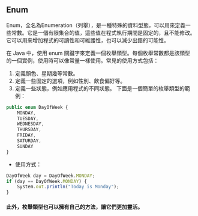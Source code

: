 ## Enum

Enum，全名為Enumeration（列舉），是一種特殊的資料型態，可以用來定義一些常數。它是一個有限集合的值，這些值在程式執行期間是固定的，且不能修改。它可以用來增加程式的可讀性和可維護性，也可以減少出錯的可能性。   

在 Java 中，使用 enum 關鍵字來定義一個枚舉類型。每個枚舉常數都是該類型的一個實例，使用時可以像常量一樣使用。常見的使用方式包括：   

1. 定義顏色、星期幾等常數。
2. 定義一些固定的選項，例如性別、飲食偏好等。
3. 定義一些狀態，例如應用程式的不同狀態。
下面是一個簡單的枚舉類型的範例：   
```js
public enum DayOfWeek {
    MONDAY,
    TUESDAY,
    WEDNESDAY,
    THURSDAY,
    FRIDAY,
    SATURDAY,
    SUNDAY
}
```
   
* 使用方式：
```js
DayOfWeek day = DayOfWeek.MONDAY;
if (day == DayOfWeek.MONDAY) {
    System.out.println("Today is Monday");
}
```
#### 此外，枚舉類型也可以擁有自己的方法，讓它們更加靈活。